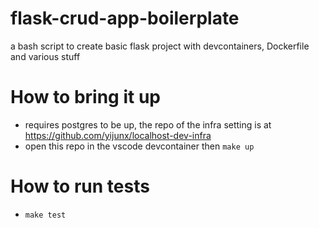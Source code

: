 # flask-crud-app-boilerplate
a bash script to create basic flask project with devcontainers, Dockerfile and various stuff

# How to bring it up
* requires postgres to be up, the repo of the infra setting is at https://github.com/yijunx/localhost-dev-infra
* open this repo in the vscode devcontainer then `make up`

# How to run tests
* `make test`

